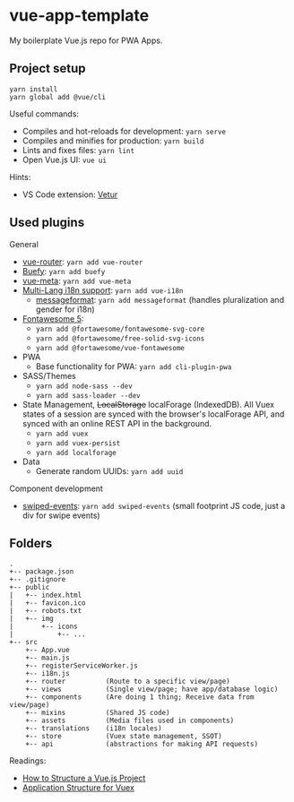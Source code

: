 # vue-app-template
My boilerplate Vue.js repo for PWA Apps.

## Project setup
```
yarn install
yarn global add @vue/cli
```

Useful commands:

- Compiles and hot-reloads for development: `yarn serve`
- Compiles and minifies for production: `yarn build`
- Lints and fixes files: `yarn lint`
- Open Vue.js UI: `vue ui`

Hints:

- VS Code extension: [Vetur](https://github.com/vuejs/vetur)

## Used plugins
General

- [vue-router](https://router.vuejs.org/): `yarn add vue-router` 
- [Buefy](https://buefy.org/documentation): `yarn add buefy`
- [vue-meta](https://github.com/nuxt/vue-meta): `yarn add vue-meta`
- [Multi-Lang i18n support](https://kazupon.github.io/vue-i18n/): `yarn add vue-i18n`
    - [messageformat](https://messageformat.github.io/messageformat/v3/): `yarn add messageformat` (handles pluralization and gender for i18n)
- [Fontawesome 5](https://github.com/FortAwesome/vue-fontawesome#installation):
    - `yarn add @fortawesome/fontawesome-svg-core`
    - `yarn add @fortawesome/free-solid-svg-icons`
    - `yarn add @fortawesome/vue-fontawesome`
- PWA
    - Base functionality for PWA: `yarn add cli-plugin-pwa`
- SASS/Themes
    - `yarn add node-sass --dev`
    - `yarn add sass-loader --dev`
- State Management, ~~LocalStorage~~ localForage (IndexedDB). All Vuex states of a session are synced with the browser's localForage API, and synced with an online REST API in the background.
    - `yarn add vuex`
    - `yarn add vuex-persist`
    - `yarn add localforage`
- Data
    - Generate random UUIDs: `yarn add uuid`


Component development

- [swiped-events](https://github.com/john-doherty/swiped-events): `yarn add swiped-events` (small footprint JS code, just a div for swipe events)


## Folders

```
.
+-- package.json
+-- .gitignore
+-- public
|   +-- index.html
|   +-- favicon.ico
|   +-- robots.txt
|   +-- img
|       +-- icons 
|           +-- ...
+-- src
    +-- App.vue
    +-- main.js
    +-- registerServiceWorker.js
    +-- i18n.js
    +-- router          (Route to a specific view/page)
    +-- views           (Single view/page; have app/database logic)
    +-- components      (Are doing 1 thing; Receive data from view/page)
    +-- mixins          (Shared JS code)
    +-- assets          (Media files used in components)
    +-- translations    (i18n locales)
    +-- store           (Vuex state management, SSOT)
    +-- api             (abstractions for making API requests)
```

Readings: 

- [How to Structure a Vue.js Project](https://itnext.io/how-to-structure-a-vue-js-project-29e4ddc1aeeb)
- [Application Structure for Vuex](https://vuex.vuejs.org/guide/structure.html)

